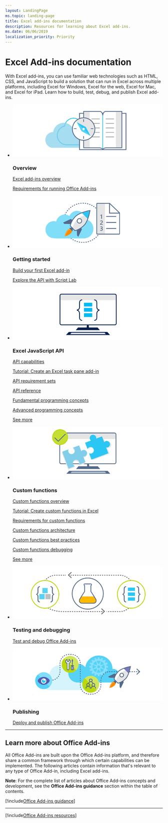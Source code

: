 ```yaml
---
layout: LandingPage
ms.topic: landing-page
title: Excel add-ins documentation
description: Resources for learning about Excel add-ins.
ms.date: 06/06/2019
localization_priority: Priority
---
```


# Excel Add-ins documentation

With Excel add-ins, you can use familiar web technologies such as HTML, CSS, and JavaScript to build a solution that can run in Excel across multiple platforms, including Excel for Windows, Excel for the web, Excel for Mac, and Excel for iPad. Learn how to build, test, debug, and publish Excel add-ins.

<ul class="panelContent cardsK cols cols2">
    <li>
        <div class="cardSize">
            <div class="cardPadding">
                <div class="card">
                    <div class="cardImageOuter">
                        <div class="cardImage bgdAccent1">
                            <img src="../images/index-landing-page/developer-documentation.svg" alt="Office Add-ins concepts graphic" data-linktype="external" class="x-hidden-focus"/>
                        </div>
                    </div>
                    <div class="cardText">
                        <h3>Overview</h3>
                        <p><a href="excel-add-ins-overview.md">Excel add-ins overview</a></p>
                        <p><a href="../concepts/requirements-for-running-office-add-ins.md">Requirements for running Office Add-ins</a></p>
                    </div>
                </div>
            </div>
        </div>
    </li>
    <li>
        <div class="cardSize">
            <div class="cardPadding">
                <div class="card">
                    <div class="cardImageOuter">
                        <div class="cardImage bgdAccent1">
                            <img src="../images/index-landing-page/get-started.svg" alt="Getting started graphic" data-linktype="external" class="x-hidden-focus"/>
                        </div>
                    </div>
                    <div class="cardText">
                        <h3>Getting started</h3>
                        <p><a href="excel-add-ins-get-started-overview.md">Build your first Excel add-in</a></p>
                        <p><a href="../overview/explore-with-script-lab.md">Explore the API with Script Lab</a></p>
                    </div>
                </div>
            </div>
        </div>
    </li>
</ul>
<ul class="panelContent cardsK cols cols2">
    <li>
        <div class="cardSize">
            <div class="cardPadding">
                <div class="card">
                    <div class="cardImageOuter">
                        <div class="cardImage bgdAccent1">
                            <img src="../images/index-landing-page/monitor-with-code.svg" alt="Excel JavaScript API graphic" data-linktype="external" class="x-hidden-focus"/>
                        </div>
                    </div>
                    <div class="cardText">
                        <h3>Excel JavaScript API</h3>
                        <p><a href="../reference/overview/excel-add-ins-reference-overview.md">API capabilities</a></p>
                        <p><a href="../tutorials/excel-tutorial.md">Tutorial: Create an Excel task pane add-in</a></p>
                        <p><a href="../reference/requirement-sets/excel-api-requirement-sets.md">API requirement sets</a></p>
                        <p><a href="/javascript/api/excel">API reference</a></p>
                        <p><a href="excel-add-ins-core-concepts.md">Fundamental programming concepts</a></p>
                        <p><a href="excel-add-ins-advanced-concepts.md">Advanced programming concepts</a></p>
                        <p><a href="excel-add-ins-worksheet-functions.md">See more<span class="icon docon docon-chevron-right-light" aria-hidden="true"></span></a></p>
                    </div>
                </div>
            </div>
        </div>
    </li>
    <li>
        <div class="cardSize">
            <div class="cardPadding">
                <div class="card">
                    <div class="cardImageOuter">
                        <div class="cardImage bgdAccent1">
                            <img src="../images/index-landing-page/custom-functions.svg" alt="Excel custom functions graphic" data-linktype="external" class="x-hidden-focus"/>
                        </div>
                    </div>
                    <div class="cardText">
                        <h3>Custom functions</h3>
                        <p><a href="custom-functions-overview.md">Custom functions overview</a></p>
                        <p><a href="/tutorials/excel-tutorial-create-custom-functions.md">Tutorial: Create custom functions in Excel</a></p>
                        <p><a href="custom-functions-requirements.md">Requirements for custom functions</a></p>
                        <p><a href="custom-functions-architecture.md">Custom functions architecture</a></p>
                        <p><a href="custom-functions-best-practices.md">Custom functions best practices</a></p>
                        <p><a href="custom-functions-debugging.md">Custom functions debugging</a></p>
                        <p><a href="custom-functions-authentication.md">See more<span class="icon docon docon-chevron-right-light" aria-hidden="true"></span></a></p>
                    </div>
                </div>
            </div>
        </div>
    </li>
</ul>
<ul class="panelContent cardsK cols cols2">
    <li>
        <div class="cardSize">
            <div class="cardPadding">
                <div class="card">
                    <div class="cardImageOuter">
                        <div class="cardImage bgdAccent1">
                            <img src="../images/index-landing-page/test.svg" alt="Testing and debugging graphic" data-linktype="external" class="x-hidden-focus"/>
                        </div>
                    </div>
                    <div class="cardText">
                        <h3>Testing and debugging</h3>
                        <p><a href="../testing/test-debug-office-add-ins.md">Test and debug Office Add-ins</a></p>
                    </div>
                </div>
            </div>
        </div>
    </li>
    <li>
        <div class="cardSize">
            <div class="cardPadding">
                <div class="card">
                    <div class="cardImageOuter">
                        <div class="cardImage bgdAccent1">
                            <img src="../images/index-landing-page/deploy.svg" alt="Publish graphic" data-linktype="external" class="x-hidden-focus"/>
                        </div>
                    </div>
                    <div class="cardText">
                        <h3>Publishing</h3>
                        <p><a href="../publish/publish.md">Deploy and publish Office Add-ins</a></p>
                    </div>
                </div>
            </div>
        </div>
    </li>
</ul>

---

<h2>Learn more about Office Add-ins</h2>

<p>All Office Add-ins are built upon the Office Add-ins platform, and therefore share a common framework through which certain capabilities can be implemented. The following articles contain information that's relevant to any type of Office Add-in, including Excel add-ins.</p>

<p><b>Note</b>: For the complete list of articles about Office Add-ins concepts and development, see the <b>Office Add-ins guidance</b> section within the table of contents.</p>

[!include[Office Add-ins guidance](../includes/landing-page-office-addins-guidance.md)]

---

[!include[Office Add-ins resources](../includes/landing-page-resources.md)]
